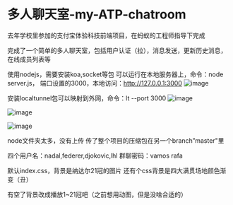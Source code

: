 # 多人聊天室-my-ATP-chatroom

去年学校里参加的支付宝体验科技前端项目，在蚂蚁的工程师指导下完成


完成了一个简单的多人聊天室，包括用户认证（拉），消息发送，更新历史消息，在线成员列表等

使用nodejs，需要安装koa,socket等包
可以运行在本地服务器上，命令：node server.js，
端口设置的3000，本地访问：http://127.0.0.1:3000
![image](https://user-images.githubusercontent.com/81509444/159896131-a1bc8488-1c67-4478-b342-dd02425d8f0e.png)

安装localtunnel包可以映射到外网，命令：lt --port 3000
![image](https://user-images.githubusercontent.com/81509444/159896464-44ca5ce9-0771-4d5d-b3c4-4538b8265b81.png)

![image](https://user-images.githubusercontent.com/81509444/159896876-3b5b2558-df06-4383-94c1-ed40ecf56fa9.png)

![image](https://user-images.githubusercontent.com/81509444/159897030-92921da8-59b5-43fe-85cb-082371c4e390.png)


node文件夹太多，没有上传
传了整个项目的压缩包在另一个branch”master"里

四个用户名：nadal,federer,djokovic,lhl
群聊密码：vamos rafa

默认index.css，背景是纳达尔21冠的图片
还有个css背景是四大满贯场地颜色渐变（丑）

有空了背景改成播放1~21冠吧（之前想用动图，但是没啥合适的）


